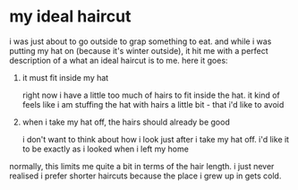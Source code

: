 # my ideal haircut

i was just about to go outside to grap something to eat.
and while i was putting my hat on (because it's winter outside), it hit me with a perfect description of a what an ideal haircut is to me.
here it goes:

1. it must fit inside my hat

   right now i have a little too much of hairs to fit inside the hat.
   it kind of feels like i am stuffing the hat with hairs a little bit - that i'd like to avoid

2. when i take my hat off, the hairs should already be good

   i don't want to think about how i look just after i take my hat off.
   i'd like it to be exactly as i looked when i left my home

normally, this limits me quite a bit in terms of the hair length.
i just never realised i prefer shorter haircuts because the place i grew up in gets cold.
